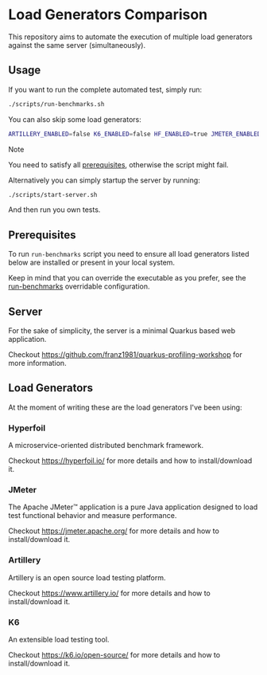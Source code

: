 # Load Generators Comparison

This repository aims to automate the execution of multiple load generators against the same server (simultaneously).

## Usage

If you want to run the complete automated test, simply run:

```bash
./scripts/run-benchmarks.sh
```

You can also skip some load generators:
```bash
ARTILLERY_ENABLED=false K6_ENABLED=false HF_ENABLED=true JMETER_ENABLED=true ./run-benchmarks.sh
```

> [!NOTE]
> You need to satisfy all [prerequisites](#prerequisites), otherwise the script might fail.

Alternatively you can simply startup the server by running:
```bash
./scripts/start-server.sh
```

And then run you own tests.

## Prerequisites

To run `run-benchmarks` script you need to ensure all load generators listed below are installed or present in your local system.

Keep in mind that you can override the executable as you prefer, see the [run-benchmarks](./scripts/run-benchmarks.sh) overridable configuration.

## Server

For the sake of simplicity, the server is a minimal Quarkus based web application.

Checkout https://github.com/franz1981/quarkus-profiling-workshop for more information.

## Load Generators

At the moment of writing these are the load generators I've been using:

### Hyperfoil

A microservice-oriented distributed benchmark framework.

Checkout https://hyperfoil.io/ for more details and how to install/download it.

### JMeter

The Apache JMeter™ application is a pure Java application designed to load test functional behavior and measure performance.

Checkout https://jmeter.apache.org/ for more details and how to install/download it.

### Artillery

Artillery is an open source load testing platform.

Checkout https://www.artillery.io/ for more details and how to install/download it.

### K6

An extensible load testing tool.

Checkout https://k6.io/open-source/ for more details and how to install/download it.
